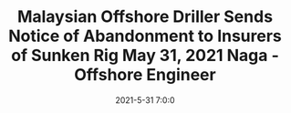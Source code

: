 ---
"title": "Malaysian Offshore Driller Sends Notice of Abandonment to Insurers of Sunken Rig May 31, 2021 Naga - Offshore Engineer"
"date": "2021-5-31 7:0:0"
"feed_name": "GOOGLENEWS"
"feed_website": "https://news.google.com/search?q=drilling%2Bincident&hl=en-US&gl=US&ceid=US:en"
"feed_rss": "https://news.google.com/rss/search?q=drilling%2Bincident&hl=en-US&gl=US&ceid=US:en"
"link": "https://www.oedigital.com/news/488052-malaysian-offshore-driller-sends-notice-of-abandonment-to-insurers-of-sunken-rig"
"file": "_posts/2021-1-1-f7f8a183af8a575692264b5e925c9cd9616539e7.md"
"accident": "0"
"drilling": "0"
---